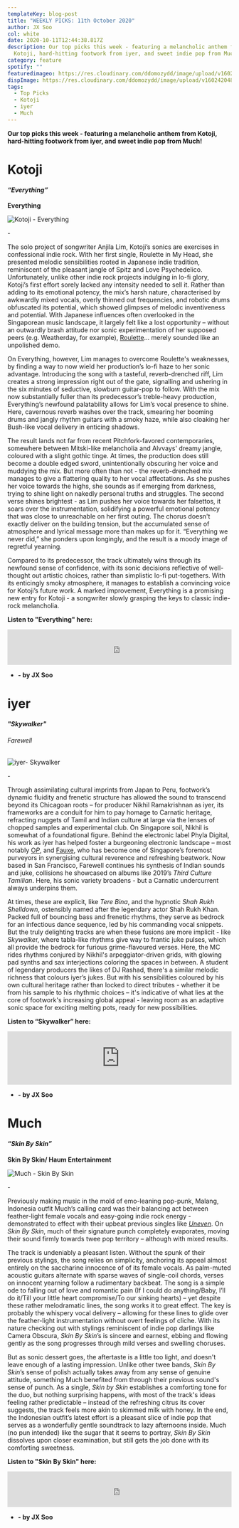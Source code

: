 ```yaml
---
templateKey: blog-post
title: "WEEKLY PICKS: 11th October 2020"
author: JX Soo
col: white
date: 2020-10-11T12:44:38.817Z
description: Our top picks this week - featuring a melancholic anthem from
  Kotoji, hard-hitting footwork from iyer, and sweet indie pop from Much!
category: feature
spotify: ""
featuredimageo: https://res.cloudinary.com/ddomozydd/image/upload/v1602420484/BANNERNOW_fxpjyo.jpg
dispImage: https://res.cloudinary.com/ddomozydd/image/upload/v1602420485/MOBILEBANNER_vahpoq.jpg
tags:
  - Top Picks
  - Kotoji
  - iyer
  - Much
---
```

**Our top picks this week - featuring a melancholic anthem from Kotoji, hard-hitting footwork from iyer, and sweet indie pop from Much!**

# Kotoji

#### ***“Everything”***

**Everything** 

![Kotoji - Everything](https://res.cloudinary.com/ddomozydd/image/upload/v1602420475/kotoji800_zfzllh.jpg "Kotoji - Everything")

\-

The solo project of songwriter Anjila Lim, Kotoji’s sonics are exercises in confessional indie rock. With her first single, Roulette in My Head, she presented melodic sensibilities rooted in Japanese indie tradition, reminiscent of the pleasant jangle of Spitz and Love Psychedelico. Unfortunately, unlike other indie rock projects indulging in lo-fi glory, Kotoji’s first effort sorely lacked any intensity needed to sell it. Rather than adding to its emotional potency, the mix’s harsh nature, characterised by awkwardly mixed vocals, overly thinned out frequencies, and robotic drums obfuscated its potential, which showed glimpses of melodic inventiveness and potential. With Japanese influences often overlooked in the Singaporean music landscape, it largely felt like a lost opportunity – without an outwardly brash attitude nor sonic experimentation of her supposed peers (e.g. Weatherday, for example), [Roulette](https://open.spotify.com/track/10mnL0f7T9ffyybShtigEV?si=DNNU8i3cTbSEiR9DJ67-gg)… merely sounded like an unpolished demo.

On Everything, however, Lim manages to overcome Roulette's weaknesses, by finding a way to now wield her production’s lo-fi haze to her sonic advantage. Introducing the song with a tasteful, reverb-drenched riff, Lim creates a strong impression right out of the gate, signalling and ushering in the six minutes of seductive, slowburn guitar-pop to follow. With the mix now substantially fuller than its predecessor’s treble-heavy production, Everything’s newfound palatability allows for Lim’s vocal presence to shine. Here, cavernous reverb washes over the track, smearing her booming drums and jangly rhythm guitars with a smoky haze, while also cloaking her Bush-like vocal delivery in enticing shadows.

The result lands not far from recent Pitchfork-favored contemporaries, somewhere between Mitski-like melancholia and Alvvays' dreamy jangle, coloured with a slight gothic tinge. At times, the production does still become a double edged sword, unintentionally obscuring her voice and muddying the mix. But more often than not - the reverb-drenched mix manages to give a flattering quality to her vocal affectations. As she pushes her voice towards the highs, she sounds as if emerging from darkness, trying to shine light on nakedly personal truths and struggles. The second verse shines brightest - as Lim pushes her voice towards her falsettos, it soars over the instrumentation, solidifying a powerful emotional potency that was close to unreachable on her first outing. The chorus doesn't exactly deliver on the building tension, but the accumulated sense of atmosphere and lyrical message more than makes up for it. “Everything we never did,” she ponders upon longingly, and the result is a moody image of regretful yearning.

Compared to its predecessor, the track ultimately wins through its newfound sense of confidence, with its sonic decisions reflective of well-thought out artistic choices, rather than simplistic lo-fi put-togethers. With its enticingly smoky atmosphere, it manages to establish a convincing voice for Kotoji’s future work. A marked improvement, Everything is a promising new entry for Kotoji - a songwriter slowly grasping the keys to classic indie-rock melancholia.

**Listen to "Everything" here:**

<iframe src="https://open.spotify.com/embed/track/6TVV2KYaS6hxkHlMzBsyaU" width="100%" height="80" frameborder="0" allowtransparency="true" allow="encrypted-media"></iframe>

* **\- by JX Soo**

# iyer

#### ***"Skywalker"***

###### Farewell 

![iyer- Skywalker](https://res.cloudinary.com/ddomozydd/image/upload/v1602420485/iyer800_zyroiv.jpg "iyer- Skywalker")

\-

Through assimilating cultural imprints from Japan to Peru, footwork’s dynamic fluidity and frenetic structure has allowed the sound to transcend beyond its Chicagoan roots – for producer Nikhil Ramakrishnan as iyer, its frameworks are a conduit for him to pay homage to Carnatic heritage, refracting nuggets of Tamil and Indian culture at large via the lenses of chopped samples and experimental club. On Singapore soil, Nikhil is somewhat of a foundational figure. Behind the electronic label Phyla Digital, his work as iyer has helped foster a burgeoning electronic landscape – most notably [O$P$](https://open.spotify.com/album/49nvHhtMg7ldAivMZKqHEs?si=-5RhCji8R2OJXA2oNb5M1g), and [Fauxe](https://open.spotify.com/album/3Iq39AtgEBbwM5mDYP3Ihv?si=a2YS97McSLukeyKsd9pfGg), who has become one of Singapore’s foremost purveyors in synergising cultural reverence and refreshing beatwork. Now based in San Francisco, Farewell continues his synthesis of Indian sounds and juke, collisions he showcased on albums like 2019’s *Third Culture Tamilian*. Here, his sonic variety broadens - but a Carnatic undercurrent always underpins them. 

At times, these are explicit, like *Tere Bina*, and the hypnotic *Shah Rukh Shelldown*, ostensibly named after the legendary actor Shah Rukh Khan. Packed full of bouncing bass and frenetic rhythms, they serve as bedrock for an infectious dance sequence, led by his commanding vocal snippets. But the truly delighting tracks are when these fusions are more implicit - like *Skywalke*r, where tabla-like rhythms give way to frantic juke pulses, which all provide the bedrock for furious grime-flavoured verses. Here, the MC rides rhythms conjured by Nikhil's arpeggiator-driven grids, with glowing pad synths and sax interjections coloring the spaces in between. A student of legendary producers the likes of DJ Rashad, there's a similar melodic richness that colours iyer’s jukes. But with his sensibilities coloured by his own cultural heritage rather than locked to direct tributes - whether it be from his sample to his rhythmic choices – it's indicative of what lies at the core of footwork's increasing global appeal - leaving room as an adaptive sonic space for exciting melting pots, ready for new possibilities.

**Listen to “Skywalker” here:**

<iframe style="border: 0; width: 100%; height: 120px;" src="https://bandcamp.com/EmbeddedPlayer/album=197258095/size=large/bgcol=ffffff/linkcol=0687f5/tracklist=false/artwork=small/track=3224875241/transparent=true/" seamless><a href="https://iyer.bandcamp.com/album/farewell">farewell by iyer</a></iframe>

* **\- by JX Soo**

# Much

#### ***“Skin By Skin”***

**Skin By Skin/ Haum Entertainment** 

![Much - Skin By Skin](https://res.cloudinary.com/ddomozydd/image/upload/v1602420485/MUCH800_pfawfl.jpg "Much - Skin By Skin")

\-

Previously making music in the mold of emo-leaning pop-punk, Malang, Indonesia outfit Much’s calling card was their balancing act between feather-light female vocals and easy-going indie rock energy - demonstrated to effect with their upbeat previous singles like *[Uneven](https://open.spotify.com/track/3mfUuWFSGUe7CWUcXYNUTj?si=hZCWU_sWSp2Yhqi6ueznAA)*. On *Skin By Skin*, much of their signature punch completely evaporates, moving their sound firmly towards twee pop territory – although with mixed results.

The track is undeniably a pleasant listen. Without the spunk of their previous stylings, the song relies on simplicity, anchoring its appeal almost entirely on the saccharine innocence of  of its female vocals. As palm-muted acoustic guitars alternate with sparse waves of single-coil chords, verses on innocent yearning follow a rudimentary backbeat. The song is a simple ode to falling out of love and romantic pain (If I could do anything/Baby, I’ll do it/Till your little heart compromise/To our sinking hearts) – yet despite these rather melodramatic lines, the song works it to great effect. The key is probably the whispery vocal delivery – allowing for these lines to glide over the feather-light instrumentation without overt feelings of cliche. With its nature checking out with stylings reminiscent of indie pop darlings like Camera Obscura, *Skin By Skin*’s is sincere and earnest, ebbing and flowing gently as the song progresses through mild verses and swelling choruses.

But as sonic dessert goes, the aftertaste is a little too light, and doesn't leave enough of a lasting impression. Unlike other twee bands, *Skin By Skin*’s sense of polish actually takes away from any sense of genuine attitude, something Much benefited from through their previous sound's sense of punch. As a single, *Skin by Skin* establishes a comforting tone for the duo, but nothing surprising happens, with most of the track's ideas feeling rather predictable – instead of the refreshing citrus its cover suggests, the track feels more akin to skimmed milk with honey. In the end, the Indonesian outfit’s latest effort is a pleasant slice of indie pop that serves as a wonderfully gentle soundtrack to lazy afternoons inside. Much (no pun intended) like the sugar that it seems to portray, *Skin By Skin* dissolves upon closer examination, but still gets the job done with its comforting sweetness.

**Listen to "Skin By Skin" here:**

<iframe src="https://open.spotify.com/embed/track/5gu2iE3Sl9vjCQpqBXSRE6" width="100%" height="80" frameborder="0" allowtransparency="true" allow="encrypted-media"></iframe>

* **\- by JX Soo**